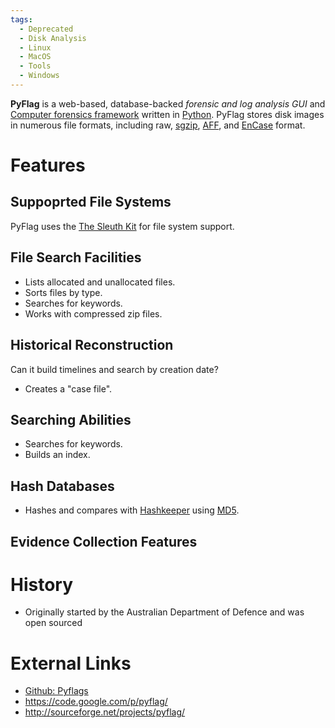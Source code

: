 ```yaml
---
tags:
  - Deprecated
  - Disk Analysis
  - Linux
  - MacOS
  - Tools
  - Windows
---
```

**PyFlag** is a web-based, database-backed *forensic and log analysis
GUI* and [Computer forensics
framework](computer_forensics_framework.md) written in
[Python](python.md). PyFlag stores disk images in numerous file
formats, including raw, [sgzip](sgzip.md),
[AFF](aff.md), and [EnCase](encase.md) format.

# Features

## Suppoprted File Systems

PyFlag uses the [The Sleuth Kit](the_sleuth_kit.md) for file system
support.

## File Search Facilities

- Lists allocated and unallocated files.
- Sorts files by type.
- Searches for keywords.
- Works with compressed zip files.

## Historical Reconstruction

Can it build timelines and search by creation date?

- Creates a "case file".

## Searching Abilities

- Searches for keywords.
- Builds an index.

## Hash Databases

- Hashes and compares with [Hashkeeper](hashkeeper.md) using
  [MD5](md5.md).

## Evidence Collection Features

# History

- Originally started by the Australian Department of Defence and was open
  sourced

# External Links

- [Github: Pyflags](https://github.com/py4n6/pyflag)
- <https://code.google.com/p/pyflag/>
- <http://sourceforge.net/projects/pyflag/>
